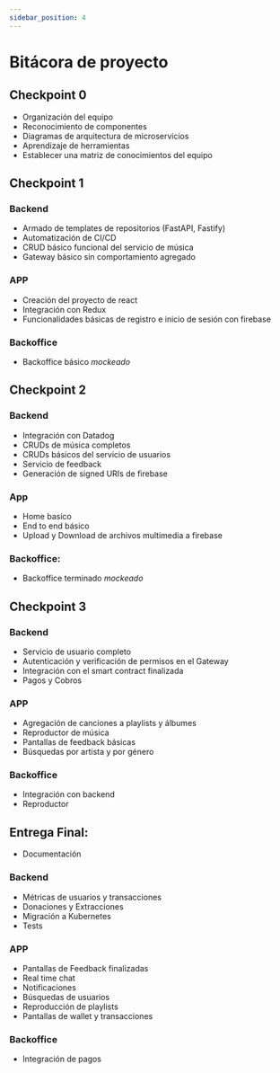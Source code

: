 ```yaml
---
sidebar_position: 4
---
```


# Bitácora de proyecto

## Checkpoint 0
- Organización del equipo
- Reconocimiento de componentes
- Diagramas de arquitectura de microservicios
- Aprendizaje de herramientas
- Establecer una matriz de conocimientos del equipo

## Checkpoint 1
### Backend
- Armado de templates de repositorios (FastAPI, Fastify)
- Automatización de CI/CD
- CRUD básico funcional del servicio de música
- Gateway básico sin comportamiento agregado

### APP
- Creación del proyecto de react
- Integración con Redux
- Funcionalidades básicas de registro e inicio de sesión con firebase

### Backoffice
- Backoffice básico _mockeado_

## Checkpoint 2
### Backend
- Integración con Datadog
- CRUDs de música completos
- CRUDs básicos del servicio de usuarios
- Servicio de feedback
- Generación de signed URIs de firebase

### App
- Home basico
- End to end básico
- Upload y Download de archivos multimedia a firebase

### Backoffice:
- Backoffice terminado _mockeado_

## Checkpoint 3
### Backend
- Servicio de usuario completo
- Autenticación y verificación de permisos en el Gateway
- Integración con el smart contract finalizada
- Pagos y Cobros

### APP
- Agregación de canciones a playlists y álbumes
- Reproductor de música
- Pantallas de feedback básicas
- Búsquedas por artista y por género

### Backoffice
- Integración con backend
- Reproductor

## Entrega Final:
- Documentación

### Backend
- Métricas de usuarios y transacciones
- Donaciones y Extracciones
- Migración a Kubernetes
- Tests

### APP
- Pantallas de Feedback finalizadas
- Real time chat
- Notificaciones
- Búsquedas de usuarios
- Reproducción de playlists
- Pantallas de wallet y transacciones

### Backoffice
- Integración de pagos
